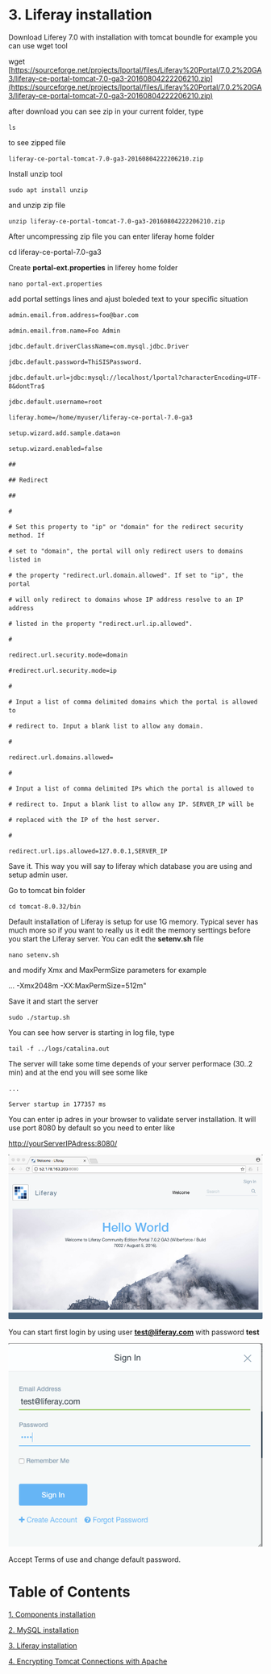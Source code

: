 # 3. Liferay installation

Download Liferey 7.0 with installation with tomcat boundle for example you can use wget tool

wget [https://sourceforge.net/projects/lportal/files/Liferay%20Portal/7.0.2%20GA3/liferay-ce-portal-tomcat-7.0-ga3-20160804222206210.zip](https://sourceforge.net/projects/lportal/files/Liferay%20Portal/7.0.2%20GA3/liferay-ce-portal-tomcat-7.0-ga3-20160804222206210.zip)

after download you can see zip in your current folder, type

`ls`

to see zipped file

`liferay-ce-portal-tomcat-7.0-ga3-20160804222206210.zip`

Install unzip tool

`sudo apt install unzip`

and unzip zip file

`unzip liferay-ce-portal-tomcat-7.0-ga3-20160804222206210.zip`

After uncompressing zip file you can enter liferay home folder

cd liferay-ce-portal-7.0-ga3

Create **portal-ext.properties** in liferey home folder

`nano portal-ext.properties`

add portal settings lines and ajust boleded text to your specific situation

`admin.email.from.address=foo@bar.com`

`admin.email.from.name=Foo Admin`

`jdbc.default.driverClassName=com.mysql.jdbc.Driver`

`jdbc.default.password=ThiSISPassword.`

`jdbc.default.url=jdbc:mysql://localhost/lportal?characterEncoding=UTF-8&dontTra$`

`jdbc.default.username=root`

`liferay.home=/home/myuser/liferay-ce-portal-7.0-ga3`

`setup.wizard.add.sample.data=on`

`setup.wizard.enabled=false`

`##`

`## Redirect`

`##`

`#`

`# Set this property to "ip" or "domain" for the redirect security method. If`

`# set to "domain", the portal will only redirect users to domains listed in`

`# the property "redirect.url.domain.allowed". If set to "ip", the portal`

`# will only redirect to domains whose IP address resolve to an IP address`

`# listed in the property "redirect.url.ip.allowed".`

`#`

`redirect.url.security.mode=domain`

`#redirect.url.security.mode=ip`

`#`

`# Input a list of comma delimited domains which the portal is allowed to`

`# redirect to. Input a blank list to allow any domain.`

`#`

`redirect.url.domains.allowed=`

`#`

`# Input a list of comma delimited IPs which the portal is allowed to`

`# redirect to. Input a blank list to allow any IP. SERVER_IP will be`

`# replaced with the IP of the host server.`

`#`

`redirect.url.ips.allowed=127.0.0.1,SERVER_IP`

Save it. This way you will say to liferay which database you are using and setup admin user.

Go to tomcat bin folder

`cd tomcat-8.0.32/bin`

Default installation of Liferay is setup for use 1G memory. Typical sever has much more so if you want to really us it edit the memory serttings before you start the Liferay server. You can edit the **setenv.sh** file

`nano setenv.sh`

and modify Xmx and MaxPermSize parameters for example

... -Xmx2048m -XX:MaxPermSize=512m"

Save it and start the server

`sudo ./startup.sh`

You can see how server is starting in log file, type

`tail -f ../logs/catalina.out`

The server will take some time depends of your server performace \(30..2 min\) and at the end you will see some like

`...`

`Server startup in 177357 ms`

You can enter ip adres in your browser to validate server installation. It will use port 8080 by default so you need to enter like

[http://yourServerIPAdress:8080/](http://yourServerIPAdress:8080/)

![](assets/liferay_start.png)

You can start first login by using user **test@liferay.com** with password **test**

![](assets/login.png)

Accept Terms of use and change default password.

# Table of Contents

[1. Components installation](chapter1.md)

[2. MySQL installation](chapter2.md)

[3. Liferay installation](chapter3.md)

[4. Encrypting Tomcat Connections with Apache](chapter4.md)



